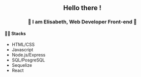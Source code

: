 ## <p align="center">Hello there !</p>

### <p align="center">👾 I am Elisabeth, **Web Developer Front-end** 👾</p>

#### 👩‍💻 Stacks
* HTML/CSS
* Javascript
* Node.js/Express
* SQL/PosgreSQL
* Sequelize
* React





<!--
**ElisabethFAUJOUR/ElisabethFAUJOUR** is a ✨ _special_ ✨ repository because its `README.md` (this file) appears on your GitHub profile.


Here are some ideas to get you started:

- 🔭 I’m currently working on ...
- 🌱 I’m currently learning ...
- 👯 I’m looking to collaborate on ...
- 🤔 I’m looking for help with ...
- 💬 Ask me about ...
- 📫 How to reach me: ...
- 😄 Pronouns: ...
- ⚡ Fun fact: ...
-->
